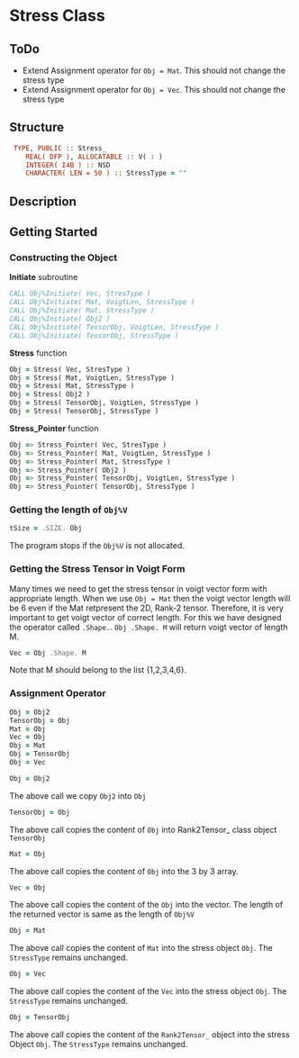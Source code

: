 # Stress Class

## ToDo

* Extend Assignment operator for `Obj = Mat`. This should not change the stress type
* Extend Assignment operator for `Obj = Vec`. This should not change the stress type

## Structure

```fortran
 TYPE, PUBLIC :: Stress_
    REAL( DFP ), ALLOCATABLE :: V( : )
    INTEGER( I4B ) :: NSD
    CHARACTER( LEN = 50 ) :: StressType = ""
```

## Description

## Getting Started

### Constructing the Object

**Initiate** subroutine

```fortran
CALL Obj%Initiate( Vec, StresType )
CALL Obj%Initiate( Mat, VoigtLen, StressType )
CALL Obj%Initiate( Mat, StressType )
CALL Obj%Initiate( Obj2 )
CALL Obj%Initiate( TensorObj, VoigtLen, StressType )
CALL Obj%Initiate( TensorObj, StressType )
```

**Stress** function

```fortran
Obj = Stress( Vec, StresType )
Obj = Stress( Mat, VoigtLen, StressType )
Obj = Stress( Mat, StressType )
Obj = Stress( Obj2 )
Obj = Stress( TensorObj, VoigtLen, StressType )
Obj = Stress( TensorObj, StressType )
```

**Stress_Pointer** function

```fortran
Obj => Stress_Pointer( Vec, StresType )
Obj => Stress_Pointer( Mat, VoigtLen, StressType )
Obj => Stress_Pointer( Mat, StressType )
Obj => Stress_Pointer( Obj2 )
Obj => Stress_Pointer( TensorObj, VoigtLen, StressType )
Obj => Stress_Pointer( TensorObj, StressType )
```

### Getting the length of `Obj%V`

```fortran
tSize = .SIZE. Obj
```

The program stops if the `Obj%V` is not allocated.

### Getting the Stress Tensor in Voigt Form

Many times we need to get the stress tensor in voigt vector form with appropriate length. When we use `Obj = Mat` then the voigt vector length will be 6 even if the Mat retpresent the 2D, Rank-2 tensor. Therefore, it is very important to get voigt vector of correct length. For this we have designed the operator called `.Shape.`. `Obj .Shape. M` will return voigt vector of length M.

```fortran
Vec = Obj .Shape. M
```

Note that M should belong to the list {1,2,3,4,6}.


### Assignment Operator

```fortran
Obj = Obj2
TensorObj = Obj
Mat = Obj
Vec = Obj
Obj = Mat
Obj = TensorObj
Obj = Vec
```

```fortran
Obj = Obj2
```

The above call we copy `Obj2` into `Obj`


```fortran
TensorObj = Obj
```

The above call copies the content of `Obj` into  Rank2Tensor_ class object `TensorObj`

```fortran
Mat = Obj
```

The above call copies the content of `Obj` into the 3 by 3 array.

```fortran
Vec = Obj
```

The above call copies the content of the `Obj` into the vector. The length of the returned vector is same as the length of `Obj%V`

```fortran
Obj = Mat
```

The above call copies the content of `Mat` into the stress object `Obj`. The `StressType` remains unchanged.

```fortran
Obj = Vec
```

The above call copies the content of the `Vec` into the stress object `Obj`. The `StressType` remains unchanged.

```fortran
Obj = TensorObj
```

The above call copies the content of the `Rank2Tensor_` object into the stress Object `Obj`. The `StressType` remains unchanged.